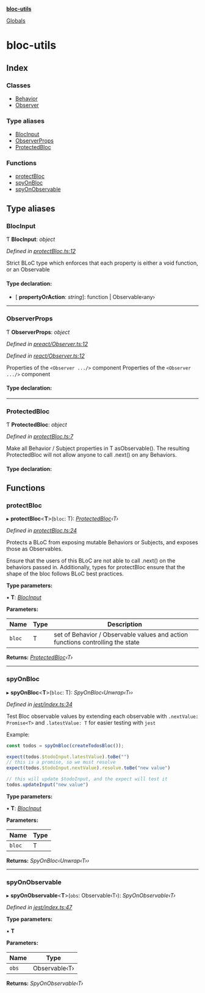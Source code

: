 **[bloc-utils](README.md)**

[Globals](globals.md)

# bloc-utils

## Index

### Classes

* [Behavior](classes/behavior.md)
* [Observer](classes/observer.md)

### Type aliases

* [BlocInput](globals.md#blocinput)
* [ObserverProps](globals.md#observerprops)
* [ProtectedBloc](globals.md#protectedbloc)

### Functions

* [protectBloc](globals.md#protectbloc)
* [spyOnBloc](globals.md#spyonbloc)
* [spyOnObservable](globals.md#spyonobservable)

## Type aliases

###  BlocInput

Ƭ **BlocInput**: *object*

*Defined in [protectBloc.ts:12](https://github.com/colelawrence/bloc-utils/blob/65ce8e6/src/protectBloc.ts#L12)*

Strict BLoC type which enforces that each property is either a void function, or an Observable

#### Type declaration:

* \[ **propertyOrAction**: *string*\]: function | Observable‹any›

___

###  ObserverProps

Ƭ **ObserverProps**: *object*

*Defined in [preact/Observer.ts:12](https://github.com/colelawrence/bloc-utils/blob/65ce8e6/src/preact/Observer.ts#L12)*

*Defined in [react/Observer.ts:12](https://github.com/colelawrence/bloc-utils/blob/65ce8e6/src/react/Observer.ts#L12)*

Properties of the `<Observer .../>` component
Properties of the `<Observer .../>` component

#### Type declaration:

___

###  ProtectedBloc

Ƭ **ProtectedBloc**: *object*

*Defined in [protectBloc.ts:7](https://github.com/colelawrence/bloc-utils/blob/65ce8e6/src/protectBloc.ts#L7)*

Make all Behavior / Subject properties in T asObservable().
The resulting ProtectedBloc will not allow anyone to call .next() on any Behaviors.

#### Type declaration:

## Functions

###  protectBloc

▸ **protectBloc**<**T**>(`bloc`: T): *[ProtectedBloc](globals.md#protectedbloc)‹T›*

*Defined in [protectBloc.ts:24](https://github.com/colelawrence/bloc-utils/blob/65ce8e6/src/protectBloc.ts#L24)*

Protects a BLoC from exposing mutable Behaviors or Subjects, and exposes those as Observables.

Ensure that the users of this BLoC are not able to call .next() on the behaviors passed in.
Additionally, types for protectBloc ensure that the shape of the bloc follows BLoC best practices.

**Type parameters:**

▪ **T**: *[BlocInput](globals.md#blocinput)*

**Parameters:**

Name | Type | Description |
------ | ------ | ------ |
`bloc` | T | set of Behavior / Observable values and action functions controlling the state  |

**Returns:** *[ProtectedBloc](globals.md#protectedbloc)‹T›*

___

###  spyOnBloc

▸ **spyOnBloc**<**T**>(`bloc`: T): *SpyOnBloc‹Unwrap‹T››*

*Defined in [jest/index.ts:34](https://github.com/colelawrence/bloc-utils/blob/65ce8e6/src/jest/index.ts#L34)*

Test Bloc observable values by extending each observable with
`.nextValue: Promise<T>` and `.latestValue: T` for easier testing with `jest`

Example:
```js
const todos = spyOnBloc(createTodosBloc());

expect(todos.$todoInput.latestValue).toBe("")
// this is a promise, so we must resolve
expect(todos.$todoInput.nextValue).resolve.toBe("new value")

// this will update $todoInput, and the expect will test it
todos.updateInput("new value")
```

**Type parameters:**

▪ **T**: *[BlocInput](globals.md#blocinput)*

**Parameters:**

Name | Type |
------ | ------ |
`bloc` | T |

**Returns:** *SpyOnBloc‹Unwrap‹T››*

___

###  spyOnObservable

▸ **spyOnObservable**<**T**>(`obs`: Observable‹T›): *SpyOnObservable‹T›*

*Defined in [jest/index.ts:47](https://github.com/colelawrence/bloc-utils/blob/65ce8e6/src/jest/index.ts#L47)*

**Type parameters:**

▪ **T**

**Parameters:**

Name | Type |
------ | ------ |
`obs` | Observable‹T› |

**Returns:** *SpyOnObservable‹T›*